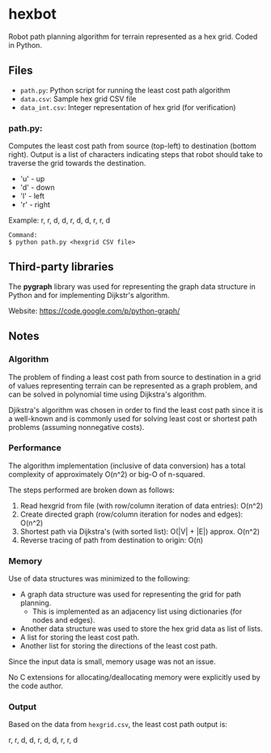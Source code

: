 # hexbot
Robot path planning algorithm for terrain represented as a hex grid.
Coded in Python.

## Files

- `path.py`: Python script for running the least cost path algorithm
- `data.csv`: Sample hex grid CSV file
- `data_int.csv`: Integer representation of hex grid (for verification)

### path.py:

Computes the least cost path from source (top-left) to destination 
(bottom right).
Output is a list of characters indicating steps that robot should take to
traverse the grid towards the destination.
- 'u' - up
- 'd' - down
- 'l' - left
- 'r' - right

Example:
r, r, d, d, r, d, d, r, r, d

```
Command:
$ python path.py <hexgrid CSV file>
```

## Third-party libraries
The **pygraph** library was used for representing the graph data structure in
Python and for implementing Dijkstr's algorithm.

Website: https://code.google.com/p/python-graph/


## Notes

### Algorithm

The problem of finding a least cost path from source to destination in a grid of
values representing terrain can be represented as a graph problem, and can be
solved in polynomial time using Dijkstra's algorithm.

Djikstra's algorithm was chosen in order to find the least cost path since it is
a well-known and is commonly used for solving least cost or shortest path
problems (assuming nonnegative costs).


### Performance

The algorithm implementation (inclusive of data conversion) has a total complexity of 
approximately O(n^2) or big-O of n-squared.

The steps performed are broken down as follows:

1. Read hexgrid from file (with row/column iteration of data entries): O(n^2)
2. Create directed graph (row/column iteration for nodes and edges): O(n^2)
3. Shortest path via Dijkstra's (with sorted list): O(|V| + |E|) approx. O(n^2)
4. Reverse tracing of path from destination to origin: O(n)


### Memory

Use of data structures was minimized to the following:

- A graph data structure was used for representing the grid for path planning.
  - This is implemented as an adjacency list using dictionaries (for nodes and edges).
- Another data structure was used to store the hex grid data as list of lists.
- A list for storing the least cost path.
- Another list for storing the directions of the least cost path.

Since the input data is small, memory usage was not an issue.

No C extensions for allocating/deallocating memory were explicitly used by the
code author.

### Output

Based on the data from `hexgrid.csv`, the least cost path output is:

r, r, d, d, r, d, d, r, r, d

